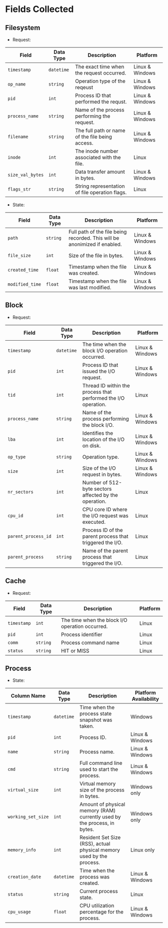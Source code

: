 # Fields Collected

## Filesystem

- Request:

| Field      | Data Type   | Description                                                                 | Platform  |
|--------------------|-------------|------------------------------------------------------------------------------|------------------------|
| `timestamp`        | `datetime` | The exact time when the request occurred.                       | Linux & Windows |
| `op_name`          | `string`    | Operation type of the reqeust         | Linux & Windows |
| `pid`              | `int`       | Process ID that performed the requst.                                     | Linux & Windows |
| `process_name`     | `string`    | Name of the process performing the request.                                | Linux & Windows |
| `filename`         | `string`    | The full path or name of the file being access.                            | Linux & Windows |
| `inode`            | `int` | The inode number associated with the file.    | Linux         |
| `size_val_bytes`   | `int` | Data transfer amount in bytes.           | Linux & Windows        |
| `flags_str`        | `string`    | String representation of file operation flags.       | Linux        |

- State:

| Field         | Data Type   | Description                                                                 | Platform  |
|----------------------|-------------|------------------------------------------------------------------------------|------------------------|
| `path`              | `string`    | Full path of the file being recorded. This will be anonimized if enabled.       | Linux & Windows         |
| `file_size`         | `int`  | Size of the file in bytes.                                              | Linux & Windows       |
| `created_time`      | `float` | Timestamp when the file was created.                                | Linux & Windows        |
| `modified_time`     | `float` | Timestamp when the file was last modified.                           | Linux & Windows        |


## Block

- Request:

| Field         | Data Type         | Description                                                                 | Platform  |
|-----------------------|------------------|------------------------------------------------------------------------------|------------------------|
| `timestamp`           | `datetime` | The time when the block I/O operation occurred.                            | Linux & Windows |
| `pid`                 | `int`            | Process ID that issued the I/O request.                                     | Linux & Windows |
| `tid`                 | `int`            | Thread ID within the process that performed the I/O operation.              | Linux        |
| `process_name`        | `string`         | Name of the process performing the block I/O.                               | Linux & Windows |
| `lba`                 | `int` | Identifies the location of the I/O on disk.         | Linux & Windows |
| `op_type`             | `string`         | Operation type.                                         | Linux & Windows       |
| `size`                | `int` | Size of the I/O request in bytes.                                           | Linux & Windows      |
| `nr_sectors`          | `int`            | Number of 512-byte sectors affected by the operation.                       | Linux         |
| `cpu_id`              | `int`            | CPU core ID where the I/O request was executed.                             | Linux        |
| `parent_process_id`   | `int`            | Process ID of the parent process that triggered the I/O.                    | Linux        |
| `parent_process`      | `string`         | Name of the parent process that triggered the I/O.                          | Linux         |


## Cache

- Request:

| Field | Data Type | Description | Platform |
|-------|-----------|-------------|---------------|
| `timestamp` | `int` | The time when the block I/O operation occurred. | Linux |
| `pid` | `int` | Process identifier | Linux |
| `comm` | `string` | Process command name | Linux |
| `status` | `string` | HIT or MISS | Linux |

## Process

- State:

| Column Name        | Data Type           | Description                                                                 | Platform Availability |
|---------------------|--------------------|------------------------------------------------------------------------------|------------------------|
| `timestamp`         | `datetime` | Time when the process state snapshot was taken.                            | Windows       |
| `pid`               | `int`              | Process ID.                                                                 | Linux & Windows |
| `name`              | `string`           | Process name.                                                               | Linux & Windows |
| `cmd`               | `string`           | Full command line used to start the process. | Linux & Windows      |
| `virtual_size`      | `int` | Virtual memory size of the process in bytes.                                | Windows only      |
| `working_set_size`  | `int`  | Amount of physical memory (RAM) currently used by the process, in bytes.    | Windows only       |
| `memory_info`       | `int` | Resident Set Size (RSS), actual physical memory used by the process.       | Linux only      |
| `creation_date`     | `datetime` | Time when the process was created.                                         | Linux & Windows       |
| `status`            | `string`         | Current process state.                    | Linux         |
| `cpu_usage`         | `float` | CPU utilization percentage for the process.                                 | Linux & Windows |
